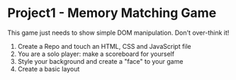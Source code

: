 # Project1 - Memory Matching Game

This game just needs to show simple DOM manipulation. Don't over-think it!

1. Create a Repo and touch an HTML, CSS and JavaScript file
2. You are a solo player: make a scoreboard for yourself
3. Style your background and create a "face" to your game
4. Create a basic layout
